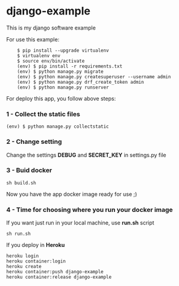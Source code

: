 # django-example

This is my django software example

For use this example:
```
    $ pip install --upgrade virtualenv
    $ virtualenv env
    $ source env/bin/activate
    (env) $ pip install -r requirements.txt
    (env) $ python manage.py migrate 
    (env) $ python manage.py createsuperuser --username admin
    (env) $ python manage.py drf_create_token admin
    (env) $ python manage.py runserver
``` 

For deploy this app, you follow above steps:

### 1 - Collect the static files
```
(env) $ python manage.py collectstatic
```
###  2 - Change setting
Change the settings **DEBUG** and **SECRET_KEY** in settings.py file

###  3 - Buid docker
```
sh build.sh
```
Now you have the app docker image ready for use ;)

### 4 - Time for choosing where you run your docker image
If you want just run in your local machine, use **run.sh** script
```
sh run.sh
```

If you deploy in **Heroku**
```
heroku login
heroku container:login
heroku create
heroku container:push django-example
heroku container:release django-example
```